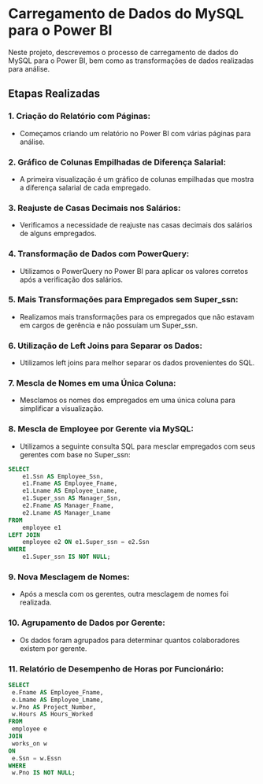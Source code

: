 # Carregamento de Dados do MySQL para o Power BI

Neste projeto, descrevemos o processo de carregamento de dados do MySQL para o Power BI, bem como as transformações de dados realizadas para análise.

## Etapas Realizadas

### 1. **Criação do Relatório com Páginas**:
   - Começamos criando um relatório no Power BI com várias páginas para análise.

### 2. **Gráfico de Colunas Empilhadas de Diferença Salarial**:
   - A primeira visualização é um gráfico de colunas empilhadas que mostra a diferença salarial de cada empregado.

### 3. **Reajuste de Casas Decimais nos Salários**:
   - Verificamos a necessidade de reajuste nas casas decimais dos salários de alguns empregados.

### 4. **Transformação de Dados com PowerQuery**:
   - Utilizamos o PowerQuery no Power BI para aplicar os valores corretos após a verificação dos salários.

### 5. **Mais Transformações para Empregados sem Super_ssn**:
   - Realizamos mais transformações para os empregados que não estavam em cargos de gerência e não possuíam um Super_ssn.

### 6. **Utilização de Left Joins para Separar os Dados**:
   - Utilizamos left joins para melhor separar os dados provenientes do SQL.

### 7. **Mescla de Nomes em uma Única Coluna**:
   - Mesclamos os nomes dos empregados em uma única coluna para simplificar a visualização.

### 8. **Mescla de Employee por Gerente via MySQL**:
   - Utilizamos a seguinte consulta SQL para mesclar empregados com seus gerentes com base no Super_ssn:

   ```sql
   SELECT
       e1.Ssn AS Employee_Ssn,
       e1.Fname AS Employee_Fname,
       e1.Lname AS Employee_Lname,
       e1.Super_ssn AS Manager_Ssn,
       e2.Fname AS Manager_Fname,
       e2.Lname AS Manager_Lname
   FROM
       employee e1
   LEFT JOIN
       employee e2 ON e1.Super_ssn = e2.Ssn
   WHERE
       e1.Super_ssn IS NOT NULL;
   ```

### 9.  **Nova Mesclagem de Nomes**:
   - Após a mescla com os gerentes, outra mesclagem de nomes foi realizada.

### 10. **Agrupamento de Dados por Gerente**:
   - Os dados foram agrupados para determinar quantos colaboradores existem por gerente.

### 11. **Relatório de Desempenho de Horas por Funcionário**:
   ```sql
   SELECT
    e.Fname AS Employee_Fname,
    e.Lmame AS Employee_Lmame,
    w.Pno AS Project_Number,
    w.Hours AS Hours_Worked
FROM
    employee e
JOIN
    works_on w
ON
    e.Ssn = w.Essn
WHERE
    w.Pno IS NOT NULL;
```